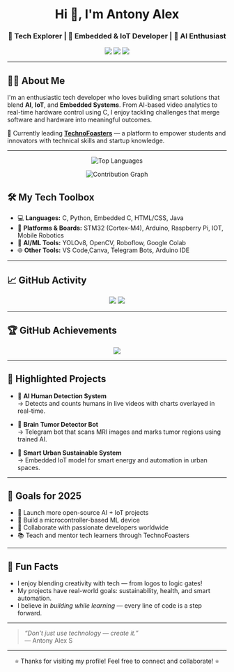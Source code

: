 <!-- README for Antony Alex -->

<h1 align="center">Hi 👋, I'm Antony Alex</h1>
<h3 align="center">🚀 Tech Explorer | 🔧 Embedded & IoT Developer | 🧠 AI Enthusiast</h3>

<p align="center">
  <a href="https://www.technofoasters.com"><img src="https://img.shields.io/badge/Website-TechnoFoasters-blue?style=for-the-badge&logo=google-chrome" /></a>
  <a href="mailto:antonyalex476@gmail.com"><img src="https://img.shields.io/badge/Gmail-antonyalex476@gmail.com-red?style=for-the-badge&logo=gmail" /></a>
  <a href="https://linkedin.com/in/antony-alex-s-53aa45258"><img src="https://img.shields.io/badge/LinkedIn-AntonyAlex-blue?style=for-the-badge&logo=linkedin" /></a>
</p>

---

## 👨‍💻 About Me

I'm an enthusiastic tech developer who loves building smart solutions that blend **AI**, **IoT**, and **Embedded Systems**. From AI-based video analytics to real-time hardware control using C, I enjoy tackling challenges that merge software and hardware into meaningful outcomes.

🚀 Currently leading **[TechnoFoasters](https://www.technofoasters.com)** — a platform to empower students and innovators with technical skills and startup knowledge.

---
<div align="center">
  
  ![Top Languages](https://github-readme-stats.vercel.app/api/top-langs/?username=AntonyAlex&layout=compact&theme=radical&hide_border=true)
  
  ![Contribution Graph](https://github-readme-activity-graph.vercel.app/graph?username=AntonyAlex&theme=react-dark&hide_border=true&area=true)

</div>

## 🛠️ My Tech Toolbox

- 💻 **Languages:** C, Python, Embedded C, HTML/CSS, Java
- 🔌 **Platforms & Boards:** STM32 (Cortex-M4), Arduino, Raspberry Pi, IOT, Mobile Robotics
- 🧠 **AI/ML Tools:** YOLOv8, OpenCV, Roboflow, Google Colab
- 🌐 **Other Tools:** VS Code,Canva, Telegram Bots, Arduino IDE

---

## 📈 GitHub Activity

<p align="center">
  <img src="https://github-readme-stats.vercel.app/api?username=AntonyAlex&show_icons=true&theme=radical" />
  <img src="https://streak-stats.demolab.com?user=AntonyAlex&theme=radical" />
</p>

---

## 🏆 GitHub Achievements

<p align="center">
  <img src="https://github-profile-trophy.vercel.app/?username=AntonyAlex&theme=algolia&margin-w=10&no-frame=true" />
</p>

---

## 📌 Highlighted Projects

- 🎥 **AI Human Detection System**  
  → Detects and counts humans in live videos with charts overlayed in real-time.

- 🧠 **Brain Tumor Detector Bot**  
  → Telegram bot that scans MRI images and marks tumor regions using trained AI.

- 🌱 **Smart Urban Sustainable System**  
  → Embedded IoT model for smart energy and automation in urban spaces.

---


## 🎯 Goals for 2025

- 🚀 Launch more open-source AI + IoT projects  
- 🧠 Build a microcontroller-based ML device  
- 💼 Collaborate with passionate developers worldwide  
- 📚 Teach and mentor tech learners through TechnoFoasters

---

## 🎉 Fun Facts

- I enjoy blending creativity with tech — from logos to logic gates!  
- My projects have real-world goals: sustainability, health, and smart automation.  
- I believe in *building while learning* — every line of code is a step forward.

---

> *“Don't just use technology — create it.”*  
> — Antony Alex S

---

<p align="center">⭐ Thanks for visiting my profile! Feel free to connect and collaborate! ⭐</p>
